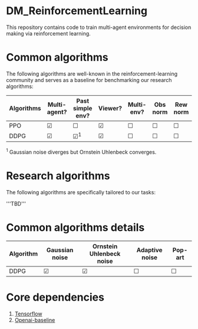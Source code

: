 # DM_ReinforcementLearning
This repository contains code to train multi-agent environments for decision making via reinforcement learning. 

# Common algorithms
The following algorithms are well-known in the reinforcement-learning community and serves as a baseline for benchmarking our research algorithms:

| Algorithms | Multi-agent? | Past simple env? | Viewer? | Multi-env? | Obs norm | Rew norm
| --- | --- | --- | --- | --- | --- | --- |
| PPO | ☑ | ☐ | ☑ | ☐ | ☐ | ☐ |
| DDPG | ☑ | ☑<sup>1</sup> | ☑ | ☐ | ☐ | ☐ |

<sup>1</sup> Gaussian noise diverges but Ornstein Uhlenbeck converges.

# Research algorithms
The following algorithms are specifically tailored to our tasks:

'''TBD'''

# Common algorithms details

| Algorithm | Gaussian noise | Ornstein Uhlenbeck noise | Adaptive noise | Pop-art |
| --- | --- | --- | --- | --- |
| DDPG | ☑ | ☑ | ☐ | ☐ |

# Core dependencies
1. [Tensorflow](https://www.tensorflow.org/)
2. [Openai-baseline](https://github.com/openai/baselines)
